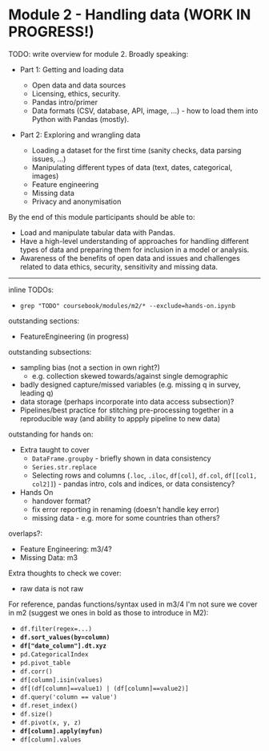 # Module 2 - Handling data (WORK IN PROGRESS!)

TODO: write overview for module 2. Broadly speaking:

- Part 1: Getting and loading data
   - Open data and data sources
   - Licensing, ethics, security.
   - Pandas intro/primer
   - Data formats (CSV, database, API, image, ...) - how to load them into Python with Pandas (mostly).

- Part 2: Exploring and wrangling data
    - Loading a dataset for  the first time (sanity checks, data parsing issues, ...)
    - Manipulating different types of data (text, dates, categorical, images)
    - Feature engineering
    - Missing data
    - Privacy and anonymisation

By the end of this module participants should be able to:
- Load and manipulate tabular data with Pandas.
- Have a high-level understanding of approaches for handling different types of data and preparing them for inclusion in a model or analysis.
- Awareness of the benefits of open data and issues and challenges related to data ethics, security, sensitivity and missing data.

---


inline TODOs:
- `grep "TODO" coursebook/modules/m2/* --exclude=hands-on.ipynb`

outstanding sections:
- FeatureEngineering (in progress)

outstanding subsections:
- sampling bias (not a section in own right?)
    - e.g. collection skewed towards/against single demographic
- badly designed capture/missed variables (e.g. missing q in survey, leading q)
- data storage (perhaps incorporate into data access subsection)?
- Pipelines/best practice for stitching pre-processing together in a reproducible way (and ability to appply pipeline to new data)


outstanding for hands on:
- Extra taught to cover
    - `DataFrame.groupby` - briefly shown in data consistency
    - `Series.str.replace`
    - Selecting rows and columns (`.loc`, `.iloc`, `df[col]`, `df.col`, `df[[col1, col2]]`) - pandas intro, cols and indices, or  data consistency?
- Hands On
    - handover format?
    - fix error reporting in renaming (doesn't handle key error)
    - missing data - e.g. more for some countries than others?


overlaps?:
- Feature Engineering: m3/4?
- Missing Data: m3

Extra thoughts to check we cover:
- raw data is not raw

For reference, pandas functions/syntax used in m3/4 I'm not sure we cover in m2 (suggest we ones in bold as those to introduce in M2):
- `df.filter(regex=...)`
- **`df.sort_values(by=column)`**
- **`df["date_column"].dt.xyz`**
- `pd.CategoricalIndex`
- `pd.pivot_table`
- `df.corr()`
- `df[column].isin(values)`
- `df[(df[column]==value1) | (df[column]==value2)]`
- `df.query('column == value')`
- `df.reset_index()`
- `df.size()`
- `df.pivot(x, y, z)`
- **`df[column].apply(myfun)`**
- `df[column].values`


```python

```
